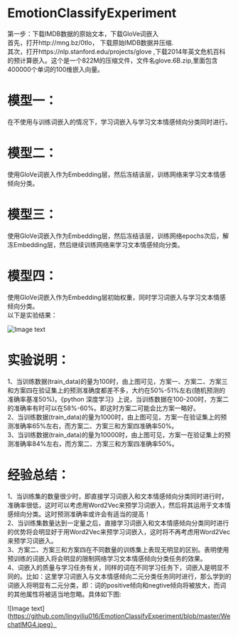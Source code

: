 # EmotionClassifyExperiment
第一步：下载IMDB数据的原始文本，下载GloVe词嵌入  
首先，打开http://mng.bz/0tIo， 下载原始IMDB数据并压缩.  
其次，打开https://nlp.stanford.edu/projects/glove ,下载2014年英文危机百科的预计算嵌入。这个是一个822M的压缩文件，文件名glove.6B.zip,里面包含400000个单词的100维嵌入向量。  
# 模型一：  
在不使用与训练词嵌入的情况下，学习词嵌入与学习文本情感倾向分类同时进行。
# 模型二：  
使用GloVe词嵌入作为Embedding层，然后冻结该层，训练网络来学习文本情感倾向分类。  
# 模型三：
使用GloVe词嵌入作为Embedding层，然后冻结该层，训练网络epochs次后，解冻Embedding层，然后继续训练网络来学习文本情感倾向分类。  
# 模型四：
使用GloVe词嵌入作为Embedding层初始权重，同时学习词嵌入与学习文本情感倾向分类。  
以下是实验结果：  

![Image text](https://github.com/lingyiliu016/EmotionClassifyExperiment/blob/master/WX20190621-175155%402x.png)  

# 实验说明：  
1、当训练数据(train_data)的量为100时，由上图可见，方案一、方案二、方案三和方案四在验证集上的预测准确度都差不多，大约在50%-51%左右(随机预测的准确率基准50%)。《python 深度学习》上说，当训练数据在100-200时，方案二的准确率有时可以在58%-60%。即这时方案二可能会比方案一略好。  
2、当训练数据(train_data)的量为1000时，由上图可见，方案一在验证集上的预测准确率65%左右，而方案二、方案三和方案四准确率50%。  
3、当训练数据(train_data)的量为10000时，由上图可见，方案一在验证集上的预测准确率84%左右，而方案二、方案三和方案四准确率50%。  
# 经验总结：
1、当训练集的数量很少时，即直接学习词嵌入和文本情感倾向分类同时进行时，准确率很低，这时可以考虑用Word2Vec来预学习词嵌入，然后将其运用于文本情感倾向分类。这时预测准确率或许会有适当的提高！  
2、当训练集数量达到一定量之后，直接学习词嵌入和文本情感倾向分类同时进行的优势将会明显好于用Word2Vec来预学习词嵌入，这时将不再考虑用Word2Vec来预学习词嵌入。  
3、方案二、方案三和方案四在不同数量的训练集上表现无明显的区别。表明使用预训练的词嵌入将会明显的限制网络学习文本情感倾向分类任务的效果。  
4、词嵌入的质量与学习任务有关，同样的词在不同学习任务下，词嵌入是明显不同的。比如：这里学习词嵌入与文本情感倾向二元分类任务同时进行，那么学到的词嵌入将明显有二元分类，即：词的positive倾向和negtive倾向将被放大，而词的其他属性将被适当地忽略。具体如下图:  

![Image text](https://github.com/lingyiliu016/EmotionClassifyExperiment/blob/master/WechatIMG4.jpeg）
